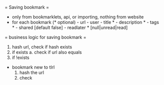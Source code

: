 = Saving bookmark =
 - only from bookmarklets, api, or importing, nothing from website
 - for each bookmark (* optional)
	 	- url
	 	- user
	 	- title *
	 	- description *
	 	- tags *
	 	- shared [default false]
	 	- readlater * [null|unread|read]
 	
= business logic for saving bookmark =
 1. hash url, check if hash exists
 2. if exists
 		a. check if url also equals
 3. if !exists
 		
 - bookmark new to tlrl
 	 1. hash the url
 	 2. check
 